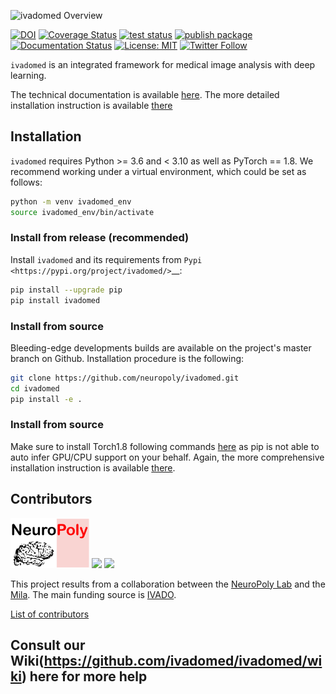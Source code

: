   
![ivadomed Overview](https://raw.githubusercontent.com/ivadomed/doc-figures/main/index/overview_title.png)

[![DOI](https://joss.theoj.org/papers/10.21105/joss.02868/status.svg)](https://doi.org/10.21105/joss.02868)
[![Coverage Status](https://coveralls.io/repos/github/ivadomed/ivadomed/badge.svg?branch=master)](https://coveralls.io/github/ivadomed/ivadomed?branch=master)
[![test status](https://github.com/ivadomed/ivadomed/workflows/Run%20tests/badge.svg)](https://github.com/ivadomed/ivadomed/actions?query=workflow%3A%22Run+tests%22)
[![publish package](https://github.com/ivadomed/ivadomed/workflows/Publish%20Package/badge.svg)](https://github.com/ivadomed/ivadomed/actions?query=workflow%3A%22Publish+Package%22)
[![Documentation Status](https://readthedocs.org/projects/ivado-medical-imaging/badge/?version=latest)](https://ivadomed.org/en/latest/?badge=latest)
[![License: MIT](https://img.shields.io/badge/License-MIT-yellow.svg)](LICENSE.md)
[![Twitter Follow](https://img.shields.io/twitter/follow/ivadomed.svg?style=social&label=Follow)](https://twitter.com/ivadomed)

`ivadomed` is an integrated framework for medical image analysis with deep learning.

The technical documentation is available [here](https://ivadomed.org).  The more detailed installation instruction is available [there](https://ivadomed.org/installation.html)

## Installation

``ivadomed`` requires Python >= 3.6 and < 3.10 as well as PyTorch == 1.8. We recommend working under a virtual environment, which could be set as follows:

```bash
python -m venv ivadomed_env
source ivadomed_env/bin/activate
```

### Install from release (recommended)

Install ``ivadomed`` and its requirements from `Pypi <https://pypi.org/project/ivadomed/>`__:

```bash
pip install --upgrade pip
pip install ivadomed
```

### Install from source

Bleeding-edge developments builds are available on the project's master branch on Github. Installation procedure is the following:

```bash
git clone https://github.com/neuropoly/ivadomed.git
cd ivadomed
pip install -e .
```

### Install from source

Make sure to install Torch1.8 following commands [here](https://pytorch.org/get-started/previous-versions/#v180) as pip is not able to auto infer GPU/CPU support on your behalf.
Again, the more comprehensive installation instruction is available [there](https://ivadomed.org/installation.html).

## Contributors
<p float="left">
  <img src="https://raw.githubusercontent.com/ivadomed/doc-figures/main/contributors/neuropoly_logo.png" height="80" />
  <img src="https://raw.githubusercontent.com/ivadomed/doc-figures/main/contributors/mila_logo.png" height="80" />
  <img src="https://raw.githubusercontent.com/ivadomed/doc-figures/main/contributors/ivado_logo.png" height="80" />
</p>

This project results from a collaboration between the [NeuroPoly Lab](https://www.neuro.polymtl.ca/)
and the [Mila](https://mila.quebec/en/). The main funding source is [IVADO](https://ivado.ca/en/).

[List of contributors](https://github.com/neuropoly/ivadomed/graphs/contributors)

## Consult our Wiki(https://github.com/ivadomed/ivadomed/wiki) here for more help
